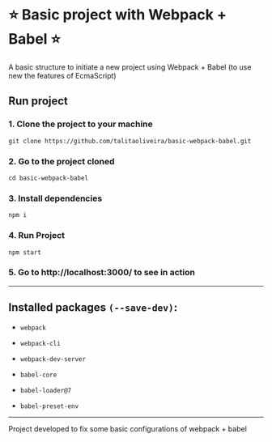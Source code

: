 
# ⭐️ Basic project with Webpack + Babel ⭐️

A basic structure to initiate a new project using Webpack + Babel (to use new the features of EcmaScript)


## Run project

### 1. Clone the project to your machine
```
git clone https://github.com/talitaoliveira/basic-webpack-babel.git
```

### 2. Go to the project cloned
```
cd basic-webpack-babel
```

### 3. Install dependencies
```
npm i
```

### 4. Run Project
```
npm start
```

### 5. Go to http://localhost:3000/ to see in action

----

## Installed packages ```(--save-dev)```:

- ```webpack```
- ```webpack-cli```
- ```webpack-dev-server```

- ```babel-core ```
- ```babel-loader@7``` 
- ```babel-preset-env```

-----

Project developed to fix some basic configurations of webpack + babel
